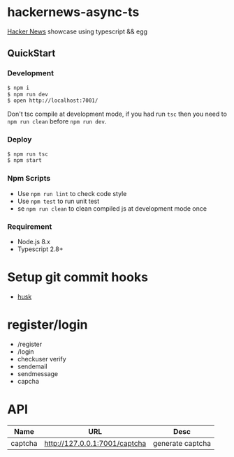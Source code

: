# hackernews-async-ts

[Hacker News](https://news.ycombinator.com/) showcase using typescript && egg

## QuickStart

### Development

```bash
$ npm i
$ npm run dev
$ open http://localhost:7001/
```

Don't tsc compile at development mode, if you had run `tsc` then you need to `npm run clean` before `npm run dev`.

### Deploy

```bash
$ npm run tsc
$ npm start
```

### Npm Scripts

- Use `npm run lint` to check code style
- Use `npm test` to run unit test
- se `npm run clean` to clean compiled js at development mode once

### Requirement

- Node.js 8.x
- Typescript 2.8+

# Setup git commit hooks

- [husk](https://github.com/typicode/husky/tree/master)
# register/login
- /register
- /login
- checkuser verify
- sendemail
- sendmessage
- capcha

# API
| Name | URL | Desc |
| ---- | ---- | ---- |
| captcha | http://127.0.0.1:7001/captcha | generate captcha |
